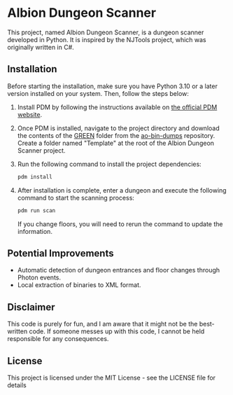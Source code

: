 # Albion Dungeon Scanner

This project, named Albion Dungeon Scanner, is a dungeon scanner developed in Python. It is inspired by the NJTools project, which was originally written in C#.

## Installation

Before starting the installation, make sure you have Python 3.10 or a later version installed on your system. Then, follow the steps below:

1. Install PDM by following the instructions available on [the official PDM website](https://pdm-project.org/latest/#recommended-installation-method).

2. Once PDM is installed, navigate to the project directory and download the contents of the [GREEN](https://github.com/ao-data/ao-bin-dumps/tree/master/templates/GREEN) folder from the [ao-bin-dumps](https://github.com/ao-data/ao-bin-dumps) repository. Create a folder named "Template" at the root of the Albion Dungeon Scanner project.

3. Run the following command to install the project dependencies:

   ```bash
   pdm install
    ```

4. After installation is complete, enter a dungeon and execute the following command to start the scanning process:

   ```bash
   pdm run scan
    ```
    If you change floors, you will need to rerun the command to update the information.

## Potential Improvements

- Automatic detection of dungeon entrances and floor changes through Photon events.
- Local extraction of binaries to XML format.

## Disclaimer

This code is purely for fun, and I am aware that it might not be the best-written code. If someone messes up with this code, I cannot be held responsible for any consequences.

## License

This project is licensed under the MIT License - see the LICENSE file for details
